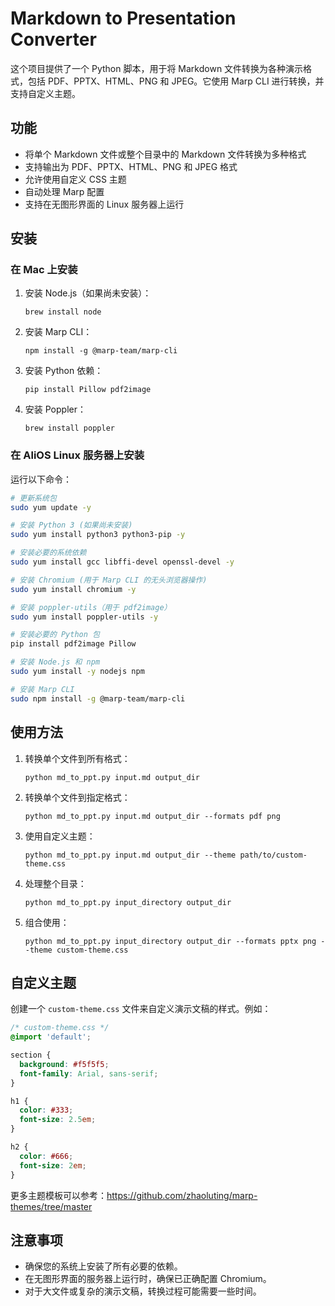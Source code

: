 # Markdown to Presentation Converter

这个项目提供了一个 Python 脚本，用于将 Markdown 文件转换为各种演示格式，包括 PDF、PPTX、HTML、PNG 和 JPEG。它使用 Marp CLI 进行转换，并支持自定义主题。

## 功能

- 将单个 Markdown 文件或整个目录中的 Markdown 文件转换为多种格式
- 支持输出为 PDF、PPTX、HTML、PNG 和 JPEG 格式
- 允许使用自定义 CSS 主题
- 自动处理 Marp 配置
- 支持在无图形界面的 Linux 服务器上运行

## 安装

### 在 Mac 上安装

1. 安装 Node.js（如果尚未安装）：
   ```
   brew install node
   ```

2. 安装 Marp CLI：
   ```
   npm install -g @marp-team/marp-cli
   ```

3. 安装 Python 依赖：
   ```
   pip install Pillow pdf2image
   ```

4. 安装 Poppler：
   ```
   brew install poppler
   ```

### 在 AliOS Linux 服务器上安装

运行以下命令：

```bash
# 更新系统包
sudo yum update -y

# 安装 Python 3 (如果尚未安装)
sudo yum install python3 python3-pip -y

# 安装必要的系统依赖
sudo yum install gcc libffi-devel openssl-devel -y

# 安装 Chromium (用于 Marp CLI 的无头浏览器操作)
sudo yum install chromium -y

# 安装 poppler-utils（用于 pdf2image）
sudo yum install poppler-utils -y

# 安装必要的 Python 包
pip install pdf2image Pillow

# 安装 Node.js 和 npm
sudo yum install -y nodejs npm

# 安装 Marp CLI
sudo npm install -g @marp-team/marp-cli
```

## 使用方法

1. 转换单个文件到所有格式：
   ```
   python md_to_ppt.py input.md output_dir
   ```

2. 转换单个文件到指定格式：
   ```
   python md_to_ppt.py input.md output_dir --formats pdf png
   ```

3. 使用自定义主题：
   ```
   python md_to_ppt.py input.md output_dir --theme path/to/custom-theme.css
   ```

4. 处理整个目录：
   ```
   python md_to_ppt.py input_directory output_dir
   ```

5. 组合使用：
   ```
   python md_to_ppt.py input_directory output_dir --formats pptx png --theme custom-theme.css
   ```

## 自定义主题

创建一个 `custom-theme.css` 文件来自定义演示文稿的样式。例如：

```css
/* custom-theme.css */
@import 'default';

section {
  background: #f5f5f5;
  font-family: Arial, sans-serif;
}

h1 {
  color: #333;
  font-size: 2.5em;
}

h2 {
  color: #666;
  font-size: 2em;
}
```

更多主题模板可以参考：https://github.com/zhaoluting/marp-themes/tree/master

## 注意事项

- 确保您的系统上安装了所有必要的依赖。
- 在无图形界面的服务器上运行时，确保已正确配置 Chromium。
- 对于大文件或复杂的演示文稿，转换过程可能需要一些时间。

